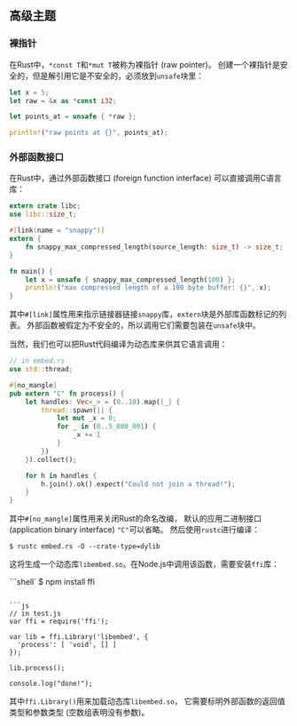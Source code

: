 ## 高级主题

### 裸指针

在Rust中，`*const T`和`*mut T`被称为裸指针 (raw pointer)。
创建一个裸指针是安全的，但是解引用它是不安全的，必须放到`unsafe`块里：

```rust
let x = 5;
let raw = &x as *const i32;

let points_at = unsafe { *raw };

println!("raw points at {}", points_at);
```

### 外部函数接口

在Rust中，通过外部函数接口 (foreign function interface) 可以直接调用C语言库：

```rust
extern crate libc;
use libc::size_t;

#[link(name = "snappy")]
extern {
    fn snappy_max_compressed_length(source_length: size_t) -> size_t;
}

fn main() {
    let x = unsafe { snappy_max_compressed_length(100) };
    println!("max compressed length of a 100 byte buffer: {}", x);
}
```
其中`#[link]`属性用来指示链接器链接`snappy`库，`extern`块是外部库函数标记的列表。
外部函数被假定为不安全的，所以调用它们需要包装在`unsafe`块中。

当然，我们也可以把Rust代码编译为动态库来供其它语言调用：
```rust
// in embed.rs
use std::thread;

#[no_mangle]
pub extern "C" fn process() {
    let handles: Vec<_> = (0..10).map(|_| {
        thread::spawn(|| {
            let mut _x = 0;
            for _ in (0..5_000_001) {
                _x += 1
            }
        })
    }).collect();

    for h in handles {
        h.join().ok().expect("Could not join a thread!");
    }
}
```
其中`#[no_mangle]`属性用来关闭Rust的命名改编，
默认的应用二进制接口 (application binary interface) `"C"`可以省略。
然后使用`rustc`进行编译：
```shell
$ rustc embed.rs -O --crate-type=dylib
```
这将生成一个动态库`libembed.so`。在Node.js中调用该函数，需要安装`ffi`库：

```shell`
$ npm install ffi
```

```js
// in test.js
var ffi = require('ffi');

var lib = ffi.Library('libembed', {
  'process': [ 'void', [] ]
});

lib.process();

console.log("done!");
```
其中`ffi.Library()`用来加载动态库`libembed.so`，
它需要标明外部函数的返回值类型和参数类型 (空数组表明没有参数)。
